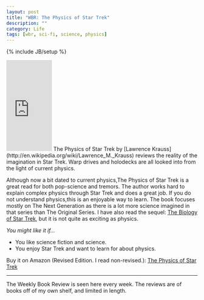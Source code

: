 ```yaml
---
layout: post
title: "WBR: The Physics of Star Trek"
description: ""
category: Life
tags: [wbr, sci-fi, science, physics]
---
```

{% include JB/setup %}

<iframe class="float_right" style="width:120px;height:240px;" marginwidth="0" marginheight="0" scrolling="no" frameborder="0" src="http://ws-na.amazon-adsystem.com/widgets/q?ServiceVersion=20070822&amp;Operation=GetAdHtml&amp;ID=OneJS&amp;OneJS=1&amp;source=ss&amp;ref=ss_til&amp;ad_type=product_link&amp;tracking_id=without-20&amp;marketplace=amazon&amp;region=US&amp;placement=0465002048&amp;asins=0465002048&amp;show_border=true&amp;link_opens_in_new_window=true&amp;MarketPlace=US"></iframe>
The Physics of Star Trek by [Lawrence Krauss](http://en.wikipedia.org/wiki/Lawrence_M._Krauss) reviews the reality of the imagination in Star Trek. Warp drives and holodecks are all looked into from the light of current physics.

Although now a bit dated to current physics,The Physics of Star Trek is a great read for both pop-science and tremors. The author works hard to explain complex physics through Star Trek and does a great job. If you do not understand physics,this is an enjoyable way to learn. The book focuses mostly on The Next Generation as there is a lot more science imagined in that series than The Original Series. I have also read the sequel: [The Biology of Star Trek](http://www.amazon.com/gp/product/0060929243/ref=as_li_ss_tl?ie=UTF8&tag=without-20&linkCode=as2&camp=1789&creative=390957&creativeASIN=0060929243), but it is not quite as exciting as physics.

*You might like it if...*
 * You like science fiction and science.
 * You enjoy Star Trek and want to learn for about physics.

Buy it on Amazon (Revised Edition. I read non-revised.): [The Physics of Star Trek](http://www.amazon.com/gp/product/0465002048/ref=as_li_ss_tl?ie=UTF8&tag=without-20&linkCode=as2&camp=1789&creative=390957&creativeASIN=0465002048)

---

The Weekly Book Review is seen here every week. The reviews are of books off of my own shelf, and limited in length. 
